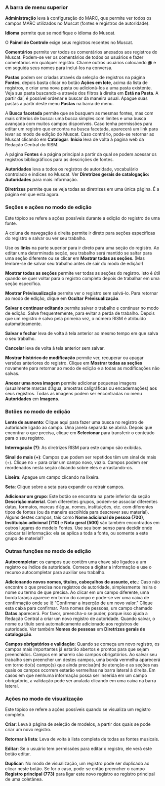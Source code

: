 ### **A barra de menu superior**

**Administração** leva à configuração do MARC, que permite ver todos os campos MARC utilizados no Muscat (fontes e registros de autoridade).

**Idioma** permite que se modifique o idioma do Muscat.

O **Painel de Controle** exige seus registros recentes no Muscat.

**Comentários** permite ver todos os comentários anexados aos registros do Muscat. Podem-se ver os comentários de todos os usuários e fazer comentários em qualquer registro. Chame outros usuários colocando **@** e em seguida seus nomes para incluí-los na conversa.

**Pastas** podem ser criadas através da seleção de registros na página **Fontes**, depois basta clicar no botão **Ações em lote**, acima da lista de registros, e criar uma nova pasta ou adicioná-los a uma pasta existente. Veja sua pasta buscando-a através dos filtros à direita em **Está na Pasta**. A partir daí, é possível ordenar e buscar da maneira usual. Apague suas pastas a partir deste menu **Pastas** na barra de menu.

A **Busca facetada** permite que se busquem as mesmas fontes, mas com mais critérios de busca: uma busca simples com limites e uma busca avançada com muitos campos disponíveis. Caso tenha permissões para editar um registro que encontra na busca facetada, aparecerá um link para levar ao modo de edição do Muscat. Caso contrário, pode-se retornar ao Muscat clicando em **Catalogar**. **Início** leva de volta à pagina web da Redação Central do RISM.

A página **Fontes** é a página principal a partir da qual se podem acessar os registros bibliográficos para as descrições de fontes.

**Autoridades** leva a todos os registros de autoridade, vocabulário controlado e índices no Muscat. Ver **Diretrizes gerais de catalogação: Autoridades** para mais informação.

**Diretrizes** permite que se veja todas as diretrizes em uma única página. É a página em que está agora.




### Seções e ações no modo de edição

Este tópico se refere a ações possíveis durante a edição do registro de uma fonte.

A coluna de navegação à direita permite ir direto para seções específicas do registro e salvar ou ver seu trabalho.

Use os **links** na parte superior para ir direto para uma seção do registro. Ao editar uma determinada seção, seu trabalho será mantido se saltar para uma seção diferente ou se clicar em **Mostrar todas as seções**. (Mas lembre-se de salvar seu trabalho antes de sair do modo de edição!)

**Mostrar todas as seções** permite ver todas as seções do registro. Isto é útil quando se quer voltar para o registro completo depois de trabalhar em uma seção específica.

**Mostrar Prévisualização** permite ver o registro sem salvá-lo. Para retornar ao modo de edição, clique em **Ocultar**  **Prévisualização**.

**Salvar e continuar editando** permite salvar o trabalho e continuar no modo de edição. Salve frequentemente, para evitar a perda de trabalho. Depois que um registro é salvo pela primeira vez, o número RISM é atribuído automaticamente.

**Salvar e fechar** leva de volta à tela anterior ao mesmo tempo em que salva o seu trabalho.

**Cancelar** leva de volta à tela anterior sem salvar.

**Mostrar histórico de modificação** permite ver, recuperar ou apagar versões anteriores do registro. Clique em **Mostrar todas as seções** novamente para retornar ao modo de edição e a todas as modificações não salvas.

**Anexar uma nova imagem** permite adicionar pequenas imagens (usualmente marcas d’água, amostras caligráficas ou encadernações) aos seus registros. Todas as imagens podem ser encontradas no menu **Autoridades** em **Imagens**.



### Botões no modo de edição

**Lente de aumento**: Clique aqui para fazer uma busca no registro de autoridade ligado ao campo. Uma janela separada se abrirá. Depois que encontrar o que precisa, clique em **Selecionar** para transferir o conteúdo para o seu registro.

**Interrogação (?)**: As diretrizes RISM para este campo são exibidas.

**Sinal de mais (+)**: Campos que podem ser repetidos têm um sinal de mais (+). Clique no + para criar um campo novo, vazio. Campos podem ser reordenados nesta seção clicando sobre eles e arrastando-os.

**Lixeira:** Apague um campo clicando na lixeira.

**Seta**: Clique sobre a seta para expandir ou retrair campos.

**Adicionar um grupo**: Este botão se encontra na parte inferior da seção **Descrição material**. Com diferentes grupos, podem-se associar diferentes datas, formatos, marcas d’água, nomes, instituições, etc. com diferentes tipos de fontes (ou da maneira escolhida para descrever seu material). Alguns destes campos, tais como **Nome adicional de pessoa (700)**, **Instituição adicional (710)** e **Nota geral (500)** são também encontrados em outros lugares do modelo Fontes. Use seu bom senso para decidir onde colocar tal informação: ela se aplica a toda a fonte, ou somente a este grupo de material?

### Outras funções no modo de edição

**Autocompletar**: os campos que contêm uma chave são ligados a um registro ou índice de autoridade. Comece a digitar a informação e use o recurso autocompletar para auxiliar seu trabalho.

**Adicionando novos nomes, títulos, cabeçalhos de assunto, etc.**: Caso não encontre o que precisa nos registros de autoridade, simplesmente insira o nome ou termo de que precisa. Ao clicar em um campo diferente, uma borda laranja aparece em torno do campo e pode-se ver uma caixa de confirmação onde se lê "Confirmar a inserção de um novo valor." Clique esta caixa para confirmar. Para nomes de pessoas, um campo chamado **Datas** aparecerá. Por favor, preencha-o se puder, porque isso ajuda a Redação Central a criar um novo registro de autoridade. Quando salvar, o nome ou título será automaticamente adicionado aos registros de autoridade. Ver também **Nomes de pessoas** em **Diretrizes gerais de catalogação**.

**Campos obrigatórios e validação**: Quando se começa um novo registro, os campos mais importantes já estarão abertos e prontos para que sejam preenchidos. Campos em amarelo são campos obrigatórios. Ao salvar seu trabalho sem preencher um destes campos, uma borda vermelha aparecerá em torno do(s) campo(s) que ainda precisa(m) de atenção e as seções nas quais os campos ocorrem estarão vermelhas na barra lateral à direita. Em casos em que nenhuma informação possa ser inserida em um campo obrigatório, a validação pode ser anulada clicando em uma caixa na barra lateral.



### Ações no modo de visualização

Este tópico se refere a ações possíveis quando se visualiza um registro completo.

**Criar**: Leva à página de seleção de modelos, a partir dos quais se pode criar um novo registro.

**Retornar à lista**: Leva de volta à lista completa de todas as fontes musicais.

**Editar**: Se o usuário tem permissões para editar o registro, ele verá este botão editar.

**Duplicar**: No modo de visualização, um registro pode ser duplicado ao clicar neste botão. Se for o caso, pode-se então preencher o campo **Registro principal (773)** para ligar este novo registro ao registro principal de uma coletânea.
